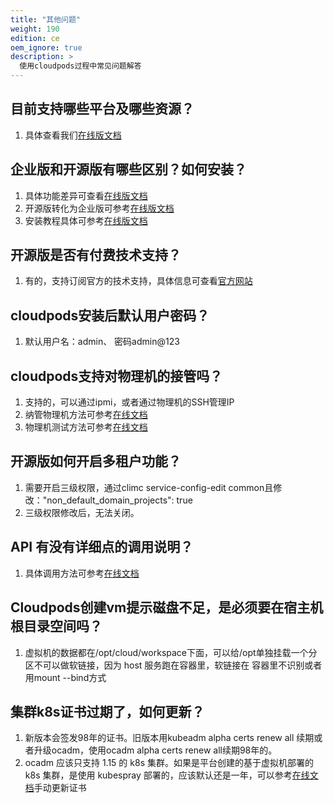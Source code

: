 ```yaml
---
title: "其他问题"
weight: 190
edition: ce
oem_ignore: true
description: >
  使用cloudpods过程中常见问题解答
---
```


## 目前支持哪些平台及哪些资源？

1. 具体查看我们[在线版文档](../../function_principle/multicloud/)

## 企业版和开源版有哪些区别？如何安装？

1. 具体功能差异可查看[在线版文档](https://www.yunion.cn/comparison-info)
2. 开源版转化为企业版可参考[在线版文档](../../setup/ce-ee-switch/)
3. 安装教程具体可参考[在线版文档](../../setup/)

## 开源版是否有付费技术支持？

1. 有的，支持订阅官方的技术支持，具体信息可查看[官方网站](https://www.yunion.cn/subscription/index.html)

## cloudpods安装后默认用户密码？

1. 默认用户名：admin、 密码admin@123

## cloudpods支持对物理机的接管吗？

1. 支持的，可以通过ipmi，或者通过物理机的SSH管理IP
2. 纳管物理机方法可参考[在线文档](../../function_principle/onpremise/baremetal/create_register_redirect/)
3. 物理机测试方法可参考[在线文档](../../function_principle/onpremise/baremetal/testcase/)

## 开源版如何开启多租户功能？

1. 需要开启三级权限，通过climc service-config-edit common且修改："non_default_domain_projects": true
2. 三级权限修改后，无法关闭。

## API 有没有详细点的调用说明？

1. 具体调用方法可参考[在线文档](../../development/apisdk/01_api/)

## Cloudpods创建vm提示磁盘不足，是必须要在宿主机根目录空间吗？

1. 虚拟机的数据都在/opt/cloud/workspace下面，可以给/opt单独挂载一个分区不可以做软链接，因为 host 服务跑在容器里，软链接在 容器里不识别或者用mount --bind方式

## 集群k8s证书过期了，如何更新？

1. 新版本会签发98年的证书。旧版本用kubeadm alpha certs renew all 续期或者升级ocadm，使用ocadm alpha certs renew all续期98年的。
2. ocadm 应该只支持 1.15 的 k8s 集群。如果是平台创建的基于虚拟机部署的 k8s 集群，是使用  kubespray 部署的，应该默认还是一年，可以参考[在线文档](https://github.com/kubernetes-sigs/kubespray/issues/5464#issuecomment-647022647)手动更新证书
